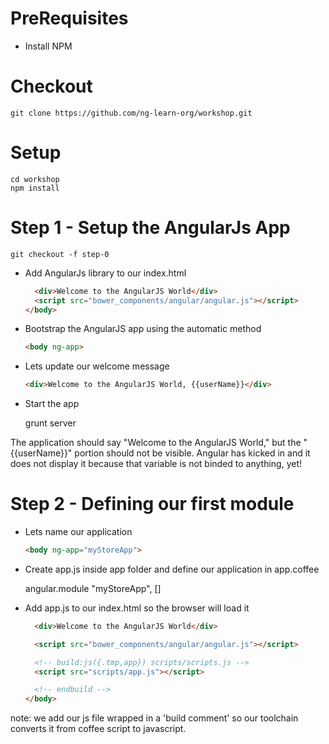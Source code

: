 # PreRequisites

- Install NPM

# Checkout

    git clone https://github.com/ng-learn-org/workshop.git

# Setup

    cd workshop
    npm install

# Step 1 - Setup the AngularJs App

    git checkout -f step-0

- Add AngularJs library to our index.html

    ``` html
      <div>Welcome to the AngularJS World</div>
      <script src="bower_components/angular/angular.js"></script>
    </body>
    ```

- Bootstrap the AngularJS app using the automatic method

    ``` html
    <body ng-app>
    ```

- Lets update our welcome message

    ``` html
    <div>Welcome to the AngularJS World, {{userName}}</div>
    ```

- Start the app

    grunt server

The application should say "Welcome to the AngularJS World," but the "{{userName}}" portion should not be visible. Angular has kicked in and it does not display it because that variable is not binded to anything, yet!

# Step 2 - Defining our first module

- Lets name our application

    ``` html
    <body ng-app="myStoreApp">
    ```

- Create app.js inside app folder and define our application in app.coffee

    angular.module "myStoreApp", []

- Add app.js to our index.html so the browser will load it

    ``` html
      <div>Welcome to the AngularJS World</div>
   
      <script src="bower_components/angular/angular.js"></script>
   
      <!-- build:js({.tmp,app}) scripts/scripts.js -->
      <script src="scripts/app.js"></script>
   
      <!-- endbuild -->
    </body>
    ```

 note: we add our js file wrapped in a 'build comment' so our toolchain converts it from coffee script to javascript.







